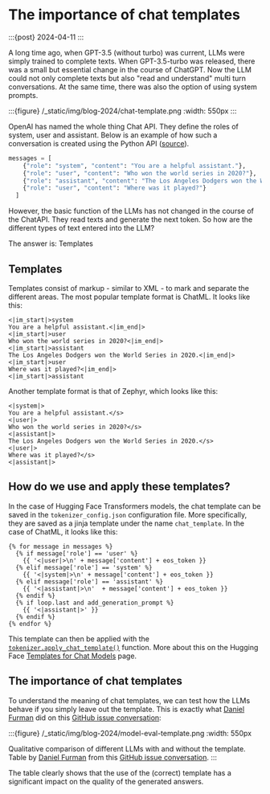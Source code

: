 # The importance of chat templates

:::{post} 2024-04-11
:::

A long time ago, when GPT-3.5 (without turbo) was current, LLMs were simply trained to complete texts.
When GPT-3.5-turbo was released, there was a small but essential change in the course of ChatGPT.
Now the LLM could not only complete texts but also "read and understand" multi turn conversations.
At the same time, there was also the option of using system prompts.

:::{figure} /\_static/img/blog-2024/chat-template.png
:width: 550px
:::

OpenAI has named the whole thing Chat API. They define the roles of system, user and assistant.
Below is an example of how such a conversation is created using the Python API
([source](https://platform.openai.com/docs/guides/text-generation)).

```python
messages = [
    {"role": "system", "content": "You are a helpful assistant."},
    {"role": "user", "content": "Who won the world series in 2020?"},
    {"role": "assistant", "content": "The Los Angeles Dodgers won the World Series in 2020."},
    {"role": "user", "content": "Where was it played?"}
  ]
```

However, the basic function of the LLMs has not changed in the course of the ChatAPI.
They read texts and generate the next token.
So how are the different types of text entered into the LLM?

The answer is: Templates

## Templates

Templates consist of markup - similar to XML - to mark and separate the different areas.
The most popular template format is ChatML. It looks like this:

```text
<|im_start|>system
You are a helpful assistant.<|im_end|>
<|im_start|>user
Who won the world series in 2020?<|im_end|>
<|im_start|>assistant
The Los Angeles Dodgers won the World Series in 2020.<|im_end|>
<|im_start|>user
Where was it played?<|im_end|>
<|im_start|>assistant
```

Another template format is that of Zephyr, which looks like this:

```text
<|system|>
You are a helpful assistant.</s>
<|user|>
Who won the world series in 2020?</s>
<|assistant|>
The Los Angeles Dodgers won the World Series in 2020.</s>
<|user|>
Where was it played?</s>
<|assistant|>
```

## How do we use and apply these templates?

In the case of Hugging Face Transformers models, the chat template can be saved in the `tokenizer_config.json` configuration file.
More specifically, they are saved as a jinja template under the name `chat_template`.
In the case of ChatML, it looks like this:

```text
{% for message in messages %}
  {% if message['role'] == 'user' %}
    {{ '<|user|>\n' + message['content'] + eos_token }}
  {% elif message['role'] == 'system' %}
    {{ '<|system|>\n' + message['content'] + eos_token }}
  {% elif message['role'] == 'assistant' %}
    {{ '<|assistant|>\n'  + message['content'] + eos_token }}
  {% endif %}
  {% if loop.last and add_generation_prompt %}
    {{ '<|assistant|>' }}
  {% endif %}
{% endfor %}
```

This template can then be applied with the
[`tokenizer.apply_chat_template()`](https://huggingface.co/docs/transformers/main/en/internal/tokenization_utils#transformers.PreTrainedTokenizerBase.apply_chat_template)
function. More about this on the Hugging Face [Templates for Chat Models](https://huggingface.co/docs/transformers/main/en/chat_templating) page.

## The importance of chat templates

To understand the meaning of chat templates, we can test how the LLMs behave if you simply leave out the template.
This is exactly what [Daniel Furman](https://github.com/daniel-furman) did on this
[GitHub issue conversation](https://github.com/EleutherAI/lm-evaluation-harness/issues/1098#issuecomment-1953068243):

:::{figure} /\_static/img/blog-2024/model-eval-template.png
:width: 550px

Qualitative comparison of different LLMs with and without the template.\
Table by [Daniel Furman](https://github.com/daniel-furman) from this
[GitHub issue conversation](https://github.com/EleutherAI/lm-evaluation-harness/issues/1098#issuecomment-1953068243).
:::

The table clearly shows that the use of the (correct) template has a significant impact on the quality of the generated answers.
